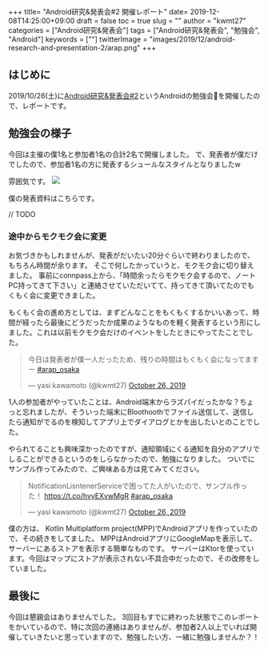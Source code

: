 +++
title= "Android研究&発表会#2 開催レポート"
date= 2019-12-08T14:25:00+09:00
draft = false
toc = true
slug = ""
author = "kwmt27"
categories = ["Android研究&発表会"]
tags = ["Android研究&発表会", "勉強会", "Android"]
keywords = [""]
twitterImage = "images/2019/12/android-research-and-presentation-2/arap.png"
+++

## はじめに

2019/10/26(土)に<a target="_blank" href="https://arap.connpass.com/event/148500/">Android研究&発表会#2</a>というAndroidの勉強会を開催したので、レポートです。


## 勉強会の様子
今回は主催の僕1名と参加者1名の合計2名で開催しました。
で、発表者が僕だけでしたので、参加者1名の方に発表するシュールなスタイルとなりましたw




雰囲気です。
<img src="/images/2019/12/android-research-and-presentation-2/presen.png">


僕の発表資料はこちらです。


// TODO


### 途中からモクモク会に変更

お気づきかもしれませんが、発表がだいたい20分ぐらいで終わりましたので、もちろん時間が余ります。
そこで何したかっていうと、モクモク会に切り替えました。
事前にconnpass上から、「時間余ったらモクモク会するので、ノートPC持ってきて下さい」と連絡させていただいてて、持ってきて頂いてたのでもくもく会に変更できました。


もくもく会の進め方としては、まずどんなことをもくもくするかいいあって、時間が経ったら最後にどうだったか成果のようなものを軽く発表するという形にしました。これは以前モクモク会だけのイベントをしたときにやってたことでした。

<blockquote class="twitter-tweet"><p lang="ja" dir="ltr">今日は発表者が僕一人だったため、残りの時間はもくもく会になってますー <a href="https://twitter.com/hashtag/arap_osaka?src=hash&amp;ref_src=twsrc%5Etfw">#arap_osaka</a></p>&mdash; yasi kawamoto (@kwmt27) <a href="https://twitter.com/kwmt27/status/1188006247905124352?ref_src=twsrc%5Etfw">October 26, 2019</a></blockquote> <script async src="https://platform.twitter.com/widgets.js" charset="utf-8"></script>


1人の参加者がやっていたことは、Android端末からラズパイだったかな？ちょっと忘れましたが、そういった端末にBloothoothでファイル送信して、送信したら通知がでるのを検知してアプリ上でダイアログとかを出したいとのことでした。

やられてることも興味深かったのですが、通知領域にくる通知を自分のアプリでしることができるというのをしらなかったので、勉強になりました。
ついでにサンプル作ってみたので、ご興味ある方は見てみてください。

<blockquote class="twitter-tweet"><p lang="ja" dir="ltr">NotificationLisntenerServiceで困ってた人がいたので、サンプル作った！ <a href="https://t.co/hvyEXvwMgR">https://t.co/hvyEXvwMgR</a> <a href="https://twitter.com/hashtag/arap_osaka?src=hash&amp;ref_src=twsrc%5Etfw">#arap_osaka</a></p>&mdash; yasi kawamoto (@kwmt27) <a href="https://twitter.com/kwmt27/status/1188006522015514625?ref_src=twsrc%5Etfw">October 26, 2019</a></blockquote> <script async src="https://platform.twitter.com/widgets.js" charset="utf-8"></script>

僕の方は、 Kotlin Multiplatform project(MPP)でAndroidアプリを作っていたので、その続きをしてました。
MPPはAndroidアプリにGoogleMapを表示して、サーバーにあるストアを表示する簡単なものです。
サーバーはKtorを使っています。今回はマップにストアが表示されない不具合中だったので、その改修をしていました。



## 最後に

今回は懇親会はありませんでした。
3回目もすでに終わった状態でこのレポートをかいているので、特に次回の連絡はありませんが、参加者2人以上でいれば開催していきたいと思っていますので、勉強したい方、一緒に勉強しませんか？！